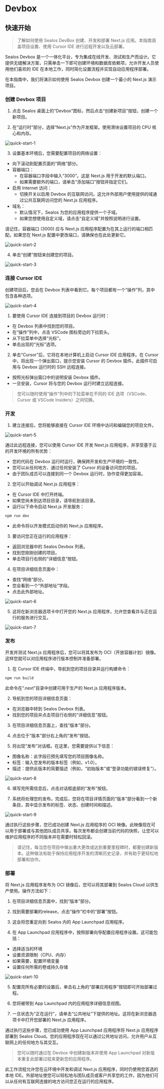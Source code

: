 # Devbox

## 快速开始

> 了解如何使用 Sealos DevBox 创建、开发和部署 Next.js 应用。本指南涵盖项目设置、使用 Cursor IDE 进行远程开发以及云部署。

Sealos Devbox 是一个一体化平台，专为集成在线开发、测试和生产而设计。它提供无缝解决方案，只需单击一下即可创建环境和数据库依赖项，允许开发人员使用他们喜欢的
IDE 在本地工作，同时简化设置流程并实现自动应用程序部署。

在本指南中，我们将演示如何使用 Sealos Devbox 创建一个最小的 Next.js 演示项目。

### 创建 Devbox 项目

1. 点击 Sealos 桌面上的“Devbox”图标，然后点击“创建新项目”按钮，创建一个新项目。

2. 在“运行时”部分，选择“Next.js”作为开发框架。使用滑块设置项目的 CPU 核心和内存。

![quick-start-1](./images/quick-start-1.png)

3. 设置基本环境后，您需要配置项目的网络设置：

- 向下滚动到配置页面的“网络”部分。
- 容器端口：
    - 在容器端口字段中输入“3000”。这是 Next.js 用于开发的默认端口。
    - 如果需要额外的端口，请单击“添加端口”按钮并指定它们。
- 启用 Internet 访问：
    - 切换开关以启用 Devbox 的互联网访问。这允许外部用户使用提供的域通过公共互联网访问您的 Next.js 应用程序。
- 域名：
    - 默认情况下，Sealos 为您的应用程序提供一个子域。
    - 如果您想使用自定义域，请点击“自定义域”并按照说明进行设置。

请记住，容器端口 (3000) 应与 Next.js 应用程序配置为在其上运行的端口相匹配。如果您在 Next.js 配置中更改端口，请确保也在此处更新它。

![quick-start-2](./images/quick-start-2.png)

4. 单击“创建”按钮来创建您的项目。

![quick-start-3](./images/quick-start-3.png)

### 连接 Cursor IDE

创建项目后，您会在 Devbox 列表中看到它。每个项目都有一个“操作”列，其中包含各种选项。

![quick-start-4](./images/quick-start-4.png)

1. 要使用 Cursor IDE 连接到项目的 Devbox 运行时：

- 在 Devbox 列表中找到您的项目。
- 在“操作”列中，点击 VSCode 图标旁边的下拉箭头。
- 从下拉菜单中选择“光标”。
- 单击出现的“光标”选项。

2. 单击“Cursor”后，它将在本地计算机上启动 Cursor IDE 应用程序。在 Cursor 中，将出现一个弹出窗口，提示您安装 Cursor 的 Devbox
   插件。此插件可启用与 Devbox 运行时的 SSH 远程连接。

- 按照光标弹出窗口中的说明安装 Devbox 插件。
- 一旦安装，Cursor 将与您的 Devbox 运行时建立远程连接。

> 您可以随时使用“操作”列中的下拉菜单在不同的 IDE 选项（VSCode、Cursor 或 VSCode Insiders）之间切换。

### 开发

1. 建立连接后，您将能够直接在 Cursor IDE 环境中访问和编辑您的项目文件。

![quick-start-5](./images/quick-start-5.png)

通过此远程连接，您可以使用 Cursor IDE 开发 Next.js 应用程序，并享受基于云的开发环境的所有优势：

- 您的代码在 Devbox 运行时运行，确保跨开发和生产环境的一致性。
- 您可以从任何地方、通过任何安装了 Cursor 的设备访问您的项目。
- 由于团队成员可以连接到同一个 Devbox 运行时，协作变得更加容易。

2. 您可以开始调试 Next.js 应用程序：

- 在 Cursor IDE 中打开终端。
- 如果您尚未到达项目目录，请导航到该目录。
- 运行以下命令启动 Next.js 开发服务：

```bash
npm run dev
```

- 此命令将以开发模式启动你的 Next.js 应用程序。

3. 要访问您正在运行的应用程序：

- 返回浏览器中的 Sealos Devbox 列表。
- 找到您刚刚创建的项目。
- 单击项目行右侧的“详细信息”按钮。

4. 在项目详细信息页面中：

- 查找“网络”部分。
- 您会看到一个“外部地址”字段。
- 点击此外部地址。

![quick-start-6](./images/quick-start-6.png)

5. 这将在新浏览器选项卡中打开您的 Next.js 应用程序，允许您查看并与正在运行的服务进行交互。

![quick-start-7](./images/quick-start-7.png)

### 发布

开发并测试 Next.js 应用程序后，您可以将其发布为 OCI（开放容器计划）镜像。这样您就可以对应用程序进行版本控制并准备部署。

1. 在 Cursor IDE 终端中，导航到您的项目目录并运行构建命令：

```bash
npm run build
```

此命令在“.next”目录中创建可用于生产的 Next.js 应用程序版本。

2. 导航到您的项目详细信息页面：

- 在浏览器中转到 Sealos Devbox 列表。
- 找到您的项目并点击项目行右侧的“详细信息”按钮。

3. 在项目详细信息页面上，查找“版本”部分。

4. 点击位于“版本”部分右上角的“发布”按钮。

5. 将出现“发布”对话框。在这里，您需要提供以下信息：

- 图像名称：此字段已预先填写您的项目图像名称。
- 标签：输入您发布的版本标签（例如，v1.0）。
- 描述：提供此版本的简要描述（例如，“初始版本”或“登录功能的错误修复”）。

![quick-start-8](./images/quick-start-8.png)

6. 填写完所需信息后，点击对话框底部的“发布”按钮。

7. 系统将处理您的发布。完成后，您将在项目详情页面的“版本”部分看到一个新条目，其中显示发布的标签、状态、创建时间和描述。

![quick-start-9](./images/quick-start-9.png)

通过执行这些步骤，您已成功创建 Next.js 应用程序的 OCI 映像。此映像现在可以用于部署或与其他团队成员共享。每次发布都会创建当前代码的快照，让您可以维护应用程序的不同版本并在需要时轻松回滚。

> 请记住，每当您在项目中做出重大更改或达到重要里程碑时，都要创建新版本。这种做法有助于保持应用程序开发的清晰历史记录，并有助于更轻松地部署和协作。

### 部署

将 Next.js 应用程序发布为 OCI 镜像后，您可以将其部署到 Sealos Cloud 以供生产使用。操作方法如下：

1. 在项目详细信息页面中，找到“版本”部分。

2. 找到需要部署的release，点击“操作”栏中的“部署”按钮。

3. 这会将您重定向到 Sealos 内的 App Launchpad 应用程序。

4. 在 App Launchpad 应用程序中，按照部署向导配置应用程序设置。这可能包括：

- 选择适当的环境
- 设置资源限制（CPU、内存）
- 如果需要，配置环境变量
- 设置任何所需的卷或持久存储

![quick-start-10](./images/quick-start-10.png)

5. 配置完所有必要的设置后，单击右上角的“部署应用程序”按钮即可开始部署过程。

6. 您将被带到 App Launchpad 内的应用程序详细信息视图。

7. 一旦状态为“正在运行”，请单击“公共地址”下提供的地址。这将在新浏览器选项卡中打开您部署的 Next.js 应用程序。

通过执行这些步骤，您已成功使用 App Launchpad 应用程序将 Next.js 应用程序部署到 Sealos Cloud。您的应用程序现在可以通过公共地址访问，允许用户从互联网上的任何地方与其交互。

> 您可以随时通过在 Devbox 中创建新版本并使用 App Launchpad 对新版本重复此部署过程来更新您的应用程序。

此工作流程允许您在云环境中开发和调试 Next.js 应用程序，同时仍使用您首选的本地 IDE。外部地址使您可以轻松地与团队成员或客户共享您的工作，因为他们可以从任何有互联网连接的地方访问您正在运行的应用程序。